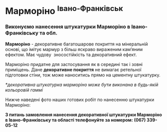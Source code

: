 # Марморіно <sup>Івано-Франківськ</sup>

### Виконуємо нанесення штукатурки Марморіно в Івано-Франківську та обл.

**Марморіно** - декоративне багатошарове покриття на мінеральній основі, що імітує мармур з більш
яскраво вираженим кам’яним ефектом. Має чудову  зносостійкість та декоративний ефект.

Марморіно придатне для застосування як в середині так і зовні приміщень. Дане **декоративне покриття** не вимагає
ретельної підготовки стіни, тож може наноситись прямо на цементну штукатурку.

_*декоративна штукатурка марморіно може бути виконана в будь-якій кольоровій гаммі_

Нижче наведені фото наших готових робіт по нанесенню штукатурки Марморіно:

**З питань замовлення нанесення декоративної штукатурки Марморіно в Івано-Франківську та області телефонуйте за номером: (067) 339-05-12**
